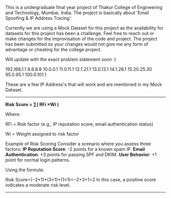This is a undergraduate final year project of Thakur College of Engineering and Technology, Mumbai, India. 
The project is basically about 'Email Spoofing & IP Address Tracing'.


Currently we are using a Mock Dataset for this project as the availability for datasets for this project has been a challenge. Feel free to reach out or make changes for the improvisation of the code and project.
The project has been submitted so your changes would not give me any form of advantage or cheating for the college project.


Will update with the exact problem statement soon :)

192.168.1.1
8.8.8.8
10.0.0.1
11.0.11.1
12.1.21.1
13.0.13.1
14.1.28.1
15.20.25.30
95.0.95.1
100.0.101.1

These are a few IP Address's that will work and are mentioned in my Mock Dataset.

------------------------------------------------------------------------------------------

**Risk Score = ∑( RFi ×Wi )**

Where:

RFi = Risk factor  (e.g., IP reputation score, email authentication status)

Wi = Weight assigned to risk factor 

Example of Risk Scoring
Consider a scenario where you assess three factors:
**IP Reputation Score**: -2 points for a known spam IP.
**Email Authentication**: +3 points for passing SPF and DKIM.
**User Behavior**: +1 point for normal login patterns.

Using the formula:

Risk Score=(−2×1)+(3×1)+(1×1)=−2+3+1=2
In this case, a positive score indicates a moderate risk level.


-------------------------------------------------------------------------------------------
